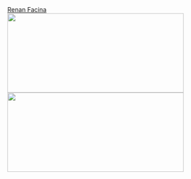 <head>
  <script src="https://platform.linkedin.com/badges/js/profile.js" async defer type="text/javascript"></script>
</head>

<div class="badge-base LI-profile-badge" data-locale="pt_BR" data-size="medium" data-theme="dark" data-type="VERTICAL" data-vanity="renan-facina-006455217" data-version="v1">
  <a class="badge-base__link LI-simple-link" href="https://br.linkedin.com/in/renan-facina-006455217?trk=profile-badge">Renan Facina</a>
</div>              

<div>
  <a href="https://github.com/RenanFacina">
  <img width="400"height="180em" src="https://github-readme-stats.vercel.app/api?username=RenanFacina&show_icons=true&theme=dark&include_all_commits=true&count_private=true"/>
  <br>
  <img width="400" height="180em" src="https://github-readme-stats.vercel.app/api/top-langs/?username=RenanFacina&layout=compact&langs_count=7&theme=dark"/> 
</div>
